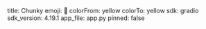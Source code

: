 title: Chunky
emoji: 🍫
colorFrom: yellow
colorTo: yellow
sdk: gradio
sdk_version: 4.19.1
app_file: app.py
pinned: false
